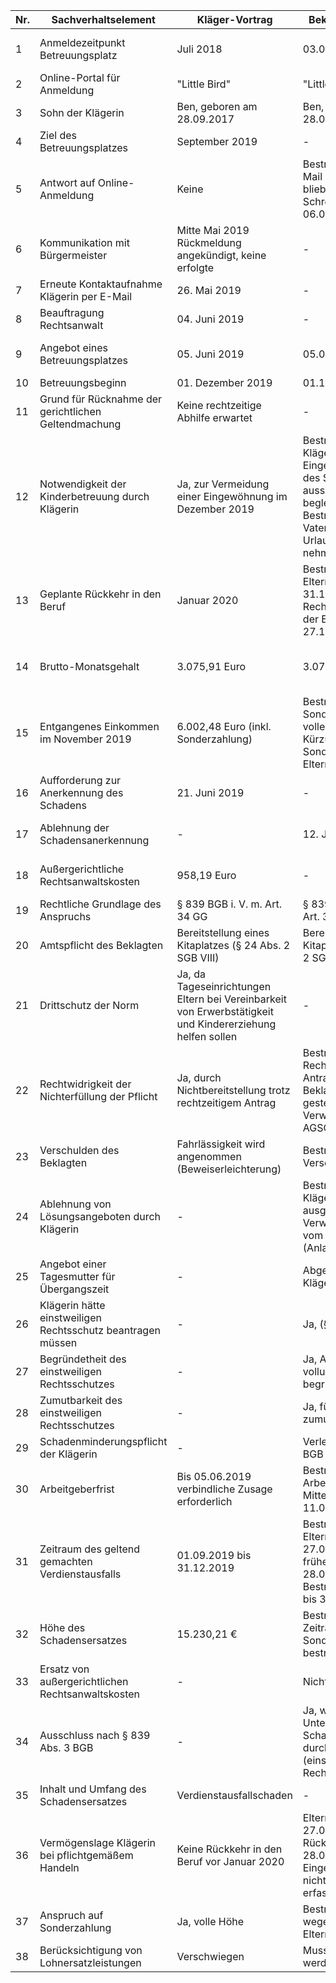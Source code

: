 | Nr. | Sachverhaltselement | Kläger-Vortrag | Beklagten-Vortrag | Beweismittel-Kläger | Beweismittel-Beklagter |
|---|---|---|---|---|---|
| 1 | Anmeldezeitpunkt Betreuungsplatz | Juli 2018 | 03.07.2018 | - | Übersicht der Vormerkungen Stand: 24.06.2019 (Anlage B 2) |
| 2 | Online-Portal für Anmeldung | "Little Bird" | "Little Bird" | - | - |
| 3 | Sohn der Klägerin | Ben, geboren am 28.09.2017 | Ben, geboren am 28.09.2017 | - | - |
| 4 | Ziel des Betreuungsplatzes | September 2019 | - | - | - |
| 5 | Antwort auf Online-Anmeldung | Keine | Bestreitet, dass E-Mail unbeantwortet blieb; Verweis auf Schreiben vom 06.03.2019 | Schreiben des Beklagten vom 06.03.2019 (Anlage K1) | Schreiben vom 06.03.2019 (Anlage B 4) |
| 6 | Kommunikation mit Bürgermeister | Mitte Mai 2019 Rückmeldung angekündigt, keine erfolgte | - | Parteivernehmung der Klägerin, hilfsweise Anhörung | - |
| 7 | Erneute Kontaktaufnahme Klägerin per E-Mail | 26. Mai 2019 | - | E-Mail vom 26. Mai 2019 | - |
| 8 | Beauftragung Rechtsanwalt | 04. Juni 2019 | - | - | - |
| 9 | Angebot eines Betreuungsplatzes | 05. Juni 2019 | 05.06.2019 | - | Schreiben des Arbeitgebers vom 27.05.2019 (Anlage B 6) |
| 10 | Betreuungsbeginn | 01. Dezember 2019 | 01.12.2019 | - | - |
| 11 | Grund für Rücknahme der gerichtlichen Geltendmachung | Keine rechtzeitige Abhilfe erwartet | - | - | - |
| 12 | Notwendigkeit der Kinderbetreuung durch Klägerin | Ja, zur Vermeidung einer Eingewöhnung im Dezember 2019 | Bestreitet, dass die Klägerin die Eingewöhnungsphase des Sohnes ausschließlich begleiten muss; Bestreitet, dass der Vater nicht Urlaub/Elternzeit nehmen konnte | - | Schreiben vom 08.07.2019 (Anlage B 14) |
| 13 | Geplante Rückkehr in den Beruf | Januar 2020 | Bestreitet, dass die Elternzeit bis 31.12.2019 ging; Rechnerisches Ende der Elternzeit am 27.12.2019 | - | - |
| 14 | Brutto-Monatsgehalt | 3.075,91 Euro | 3.075,91 Euro | Verdienstbescheinigungen von Juni 2017, Juli 2017 und November 2016 (Anlage K2) | - |
| 15 | Entgangenes Einkommen im November 2019 | 6.002,48 Euro (inkl. Sonderzahlung) | Bestreitet, dass die Sonderzahlung in voller Höhe zustand; Kürzung der Sonderzahlung für Elternzeit | Verdienstbescheinigungen von Juni 2017, Juli 2017 und November 2016 (Anlage K2) | - |
| 16 | Aufforderung zur Anerkennung des Schadens | 21. Juni 2019 | - | Schreiben des Unterzeichners vom 21. Juni 2019 (Anlage K3) | - |
| 17 | Ablehnung der Schadensanerkennung | - | 12. Juli 2019 | - | Schreiben des Beklagten vom 12. Juli 2019 (Anlage K4) |
| 18 | Außergerichtliche Rechtsanwaltskosten | 958,19 Euro | - | Vorschussrechnung vom 29. August 2019 (Anlage K5) | - |
| 19 | Rechtliche Grundlage des Anspruchs | § 839 BGB i. V. m. Art. 34 GG | § 839 BGB i. V. m. Art. 34 GG | - | - |
| 20 | Amtspflicht des Beklagten | Bereitstellung eines Kitaplatzes (§ 24 Abs. 2 SGB VIII) | Bereitstellung eines Kitaplatzes (§ 24 Abs. 2 SGB VIII) | - | - |
| 21 | Drittschutz der Norm | Ja, da Tageseinrichtungen Eltern bei Vereinbarkeit von Erwerbstätigkeit und Kindererziehung helfen sollen | - | - | - |
| 22 | Rechtwidrigkeit der Nichterfüllung der Pflicht | Ja, durch Nichtbereitstellung trotz rechtzeitigem Antrag | Bestreitet die Rechtwidrigkeit, da Antrag nicht beim Beklagten selbst gestellt wurde; Verweis auf Art. 45a AGSG | - | - |
| 23 | Verschulden des Beklagten | Fahrlässigkeit wird angenommen (Beweiserleichterung) | Bestreitet Verschulden | - | - |
| 24 | Ablehnung von Lösungsangeboten durch Klägerin | - | Bestreitet, dass Klägerin Angebote ausgeschlagen hat; Verweis auf E-Mail vom 04.08.2019 (Anlage B 18) | - | E-Mail vom 04.08.2019 (Anlage B 18) |
| 25 | Angebot einer Tagesmutter für Übergangszeit | - | Abgelehnt von der Klägerin | - | Schreiben vom 17.07.2019 (Anlage B 17) |
| 26 | Klägerin hätte einstweiligen Rechtsschutz beantragen müssen | - | Ja, (§ 123 VwGO) | - | Herr Marco Ha als Zeuge, zu laden über den Beklagten |
| 27 | Begründetheit des einstweiligen Rechtsschutzes | - | Ja, Antrag wäre vollumfänglich begründet gewesen | - | Statistik der Bayerischen Verwaltungsgerichtsbarkeit (Anlage B 16) |
| 28 | Zumutbarkeit des einstweiligen Rechtsschutzes | - | Ja, für die Klägerin zumutbar | - | Herr Marco Ha als Zeuge, zu laden über den Beklagten |
| 29 | Schadenminderungspflicht der Klägerin | - | Verletzt nach § 254 BGB | - | - |
| 30 | Arbeitgeberfrist | Bis 05.06.2019 verbindliche Zusage erforderlich | Bestreitet diese Frist; Arbeitgeber bat um Mitteilung bis 11.06.2019 | E-Mail vom 26.05.2019 (Anlage B 5) | Schreiben des Arbeitgebers vom 27.05.2019 (Anlage B 6) |
| 31 | Zeitraum des geltend gemachten Verdienstausfalls | 01.09.2019 bis 31.12.2019 | Bestreitet Zeitraum; Elternzeit bis 27.09.2019, frühester Eintritt 28.09.2019; Bestreitet Elternzeit bis 31.12.2019 | - | - |
| 32 | Höhe des Schadensersatzes | 15.230,21 € | Bestreitet Höhe, da Zeitraum und Sonderzahlung bestritten | - | - |
| 33 | Ersatz von außergerichtlichen Rechtsanwaltskosten | - | Nicht geschuldet | - | - |
| 34 | Ausschluss nach § 839 Abs. 3 BGB | - | Ja, wegen Unterlassung der Schadensabwendung durch Rechtsmittel (einstweiliger Rechtsschutz) | - | - |
| 35 | Inhalt und Umfang des Schadensersatzes | Verdienstausfallschaden | - | - | - |
| 36 | Vermögenslage Klägerin bei pflichtgemäßem Handeln | Keine Rückkehr in den Beruf vor Januar 2020 | Elternzeit endet am 27.09.2019, Rückkehr am 28.09.2019; Eingewöhnungsphase nicht vom Verdienst erfasst | - | - |
| 37 | Anspruch auf Sonderzahlung | Ja, volle Höhe | Bestreitet volle Höhe wegen Elternzeitkürzung | - | - |
| 38 | Berücksichtigung von Lohnersatzleistungen | Verschwiegen | Muss berücksichtigt werden | - | - |